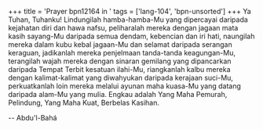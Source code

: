 +++
title = 'Prayer bpn12164 in '
tags = ['lang-104', 'bpn-unsorted']
+++
Ya Tuhan, Tuhanku! Lindungilah hamba-hamba-Mu yang dipercayai daripada kejahatan diri dan hawa nafsu, peliharalah mereka dengan jagaan mata kasih sayang-Mu daripada semua dendam, kebencian dan iri hati, naungilah mereka dalam kubu kebal jagaan-Mu dan selamat daripada serangan keraguan, jadikanlah mereka penjelmaan tanda-tanda keagungan-Mu, terangilah wajah mereka dengan sinaran gemilang yang dipancarkan daripada Tempat Terbit kesatuan ilahi-Mu, riangkanlah kalbu mereka dengan kalimat-kalimat yang diwahyukan daripada kerajaan suci-Mu, perkuatkanlah loin mereka melalui ayunan maha kuasa-Mu yang datang daripada alam-Mu yang mulia. Engkau adalah Yang Maha Pemurah, Pelindung, Yang Maha Kuat, Berbelas Kasihan.

-- Abdu'l-Bahá
